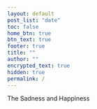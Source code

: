 ```yaml
---
layout: default
post_list: "date"
toc: false
home_btn: true
btn_text: true
footer: true
title: ""
author: ""
encrypted_text: true
hidden: true
permalink: /
---
```


<p class="encrypted" id="oKGF0XklUbmE7vuS8sCDwAZlm94OAtc16UPYLuiijifPsdLBqAVcBs/FbDc+kwnu/QHLF90Bns1tFejSF6Hkff/mrUXn9Agq3/4U4WBNi9Xso+lliNbZXM++aglvsvd3//8rqxkTuNOouMguk6GqvDDxaWFU51kjLagf4r9lXu3VDEq4q35EnTdf3zizoTacnxn5wixKdOBKjB5PJHcLPKcVHrqGWgrFqrGgIox3go0ZOQ4iIob1tQWpZ+GLNDi+ZibF2fMdEcWd25gaKFsehxexy36gZzU3ysnvKkkyGiTEBdCPBWHu+5p/MayOvbM2WHZIE3U/bvSqpNN1Xn4uKPE/76OJv591ZhT4IwW0kfyU8IyEZBkgVGWhn27bUjFkz7hwCDswumX9f/nBNo2lUK665R/Sg575mxLW1fND5P5cqg6XVX3yT6UH7SEeXRnJiKn48ENY11/GHIsiFz0Ib7B0qAQDWCa5rWM/g7DFUK4dcKKgM=">The Sadness and Happiness</p>
